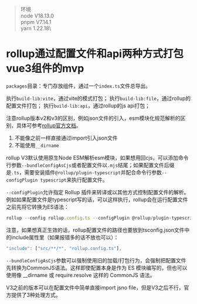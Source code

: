 > 环境\
> node V18.13.0\
> pnpm V7.14.1\
> yarn 1.22.18\

# rollup通过配置文件和api两种方式打包vue3组件的mvp

`packages`目录：专门存放组件，通过一个`index.ts`文件总导出。

执行`build-lib:vite`，通过vite的模式打包；
执行`build-lib:file`，通过rollup的配置文件打包；
执行`build-lib:api`，通过rollup的js api打包；


注意rollup版本v2和v3的区别，例如json文件的引入，esm模块化规范解析的区别，具体可参考[rollup官方文档](https://rollupjs.org/guide/en/#prerequisites)。
1. 不能像之前一样直接通过import引入json文件
2. 不能使用`__dirname`


rollup V3默认使用原生Node ESM解析esm模块，如果想用回cjs，可以添加命令行参数`--bundleConfigAsCjs`或者配置文件以`.mjs`结尾；如果配置文件后缀是`.ts`，需要安装插件`@rollup/plugin-typescript`并配合命令行参数`--configPlugin typescript`来执行配置文件。

`--configPlugin`允许指定 Rollup 插件来转译或以其他方式控制配置文件的解析。
例如如果配置文件是typescript写的话，可以这样执行，rollup会在运行配置文件之前先将它转换为ES语法：
```js 
rollup --config rollup.config.ts --configPlugin @rollup/plugin-typescript
```
注意，如果想真正生效的话，rollup配置文件的路径也要放到tsconfig.json文件中的include属性里（如果报错多的话不放也可以）：
```js
"include": ["src/**/*", "rollup.config.ts"],
```

`--bundleConfigAsCjs`参数可以强制使用旧的加载/打包行为，会强制把配置文件先转换为CommonJS语法。这样即使配置本身是作为 ES 模块编写的，但也可以使用像 __dirname 或 require.resolve 这样的 CommonJS 语法。



V3之前的版本可以在配置文件中简单直接import jsno file，但是V3之后不行，官方提供了3种处理方式。